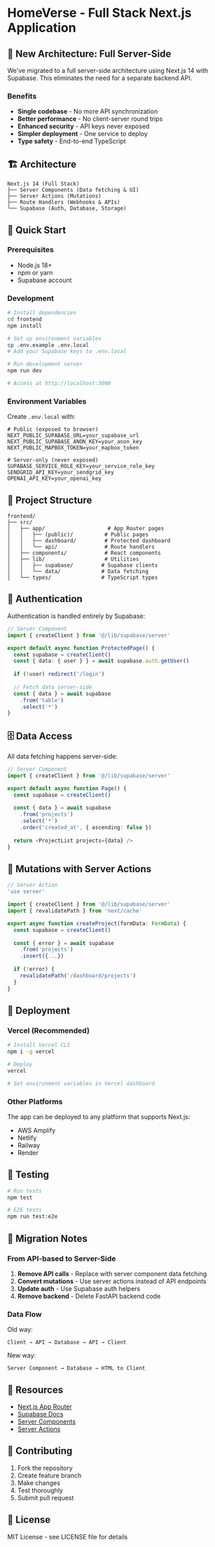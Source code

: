 # HomeVerse - Full Stack Next.js Application

## 🚀 New Architecture: Full Server-Side

We've migrated to a full server-side architecture using Next.js 14 with Supabase. This eliminates the need for a separate backend API.

### Benefits
- **Single codebase** - No more API synchronization
- **Better performance** - No client-server round trips
- **Enhanced security** - API keys never exposed
- **Simpler deployment** - One service to deploy
- **Type safety** - End-to-end TypeScript

## 🏗️ Architecture

```
Next.js 14 (Full Stack)
├── Server Components (Data fetching & UI)
├── Server Actions (Mutations)
├── Route Handlers (Webhooks & APIs)
└── Supabase (Auth, Database, Storage)
```

## 🚀 Quick Start

### Prerequisites
- Node.js 18+
- npm or yarn
- Supabase account

### Development

```bash
# Install dependencies
cd frontend
npm install

# Set up environment variables
cp .env.example .env.local
# Add your Supabase keys to .env.local

# Run development server
npm run dev

# Access at http://localhost:3000
```

### Environment Variables

Create `.env.local` with:

```env
# Public (exposed to browser)
NEXT_PUBLIC_SUPABASE_URL=your_supabase_url
NEXT_PUBLIC_SUPABASE_ANON_KEY=your_anon_key
NEXT_PUBLIC_MAPBOX_TOKEN=your_mapbox_token

# Server-only (never exposed)
SUPABASE_SERVICE_ROLE_KEY=your_service_role_key
SENDGRID_API_KEY=your_sendgrid_key
OPENAI_API_KEY=your_openai_key
```

## 📁 Project Structure

```
frontend/
├── src/
│   ├── app/                    # App Router pages
│   │   ├── (public)/          # Public pages
│   │   ├── dashboard/         # Protected dashboard
│   │   └── api/               # Route handlers
│   ├── components/            # React components
│   ├── lib/                   # Utilities
│   │   ├── supabase/         # Supabase clients
│   │   └── data/             # Data fetching
│   └── types/                # TypeScript types
```

## 🔐 Authentication

Authentication is handled entirely by Supabase:

```typescript
// Server Component
import { createClient } from '@/lib/supabase/server'

export default async function ProtectedPage() {
  const supabase = createClient()
  const { data: { user } } = await supabase.auth.getUser()
  
  if (!user) redirect('/login')
  
  // Fetch data server-side
  const { data } = await supabase
    .from('table')
    .select('*')
}
```

## 🗄️ Data Access

All data fetching happens server-side:

```typescript
// Server Component
import { createClient } from '@/lib/supabase/server'

export default async function Page() {
  const supabase = createClient()
  
  const { data } = await supabase
    .from('projects')
    .select('*')
    .order('created_at', { ascending: false })
    
  return <ProjectList projects={data} />
}
```

## 🔄 Mutations with Server Actions

```typescript
// Server Action
'use server'

import { createClient } from '@/lib/supabase/server'
import { revalidatePath } from 'next/cache'

export async function createProject(formData: FormData) {
  const supabase = createClient()
  
  const { error } = await supabase
    .from('projects')
    .insert({...})
    
  if (!error) {
    revalidatePath('/dashboard/projects')
  }
}
```

## 🚀 Deployment

### Vercel (Recommended)

```bash
# Install Vercel CLI
npm i -g vercel

# Deploy
vercel

# Set environment variables in Vercel dashboard
```

### Other Platforms

The app can be deployed to any platform that supports Next.js:
- AWS Amplify
- Netlify
- Railway
- Render

## 🧪 Testing

```bash
# Run tests
npm test

# E2E tests
npm run test:e2e
```

## 📝 Migration Notes

### From API-based to Server-Side

1. **Remove API calls** - Replace with server component data fetching
2. **Convert mutations** - Use server actions instead of API endpoints
3. **Update auth** - Use Supabase auth helpers
4. **Remove backend** - Delete FastAPI backend code

### Data Flow

Old way:
```
Client → API → Database → API → Client
```

New way:
```
Server Component → Database → HTML to Client
```

## 🔗 Resources

- [Next.js App Router](https://nextjs.org/docs/app)
- [Supabase Docs](https://supabase.com/docs)
- [Server Components](https://nextjs.org/docs/app/building-your-application/rendering/server-components)
- [Server Actions](https://nextjs.org/docs/app/building-your-application/data-fetching/server-actions)

## 🤝 Contributing

1. Fork the repository
2. Create feature branch
3. Make changes
4. Test thoroughly
5. Submit pull request

## 📄 License

MIT License - see LICENSE file for details